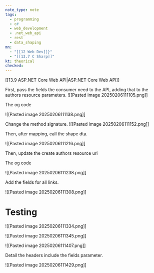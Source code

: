 ```yaml
---
note_type: note
tags:
  - programming
  - c#
  - web_development
  - .net_web_api
  - rest
  - data_shaping
mn:
  - "[[12 Web Dev]]}"
  - "[[13.7 C Sharp]]"
kt: theorical
checked:
---
```

[[13.9 ASP.NET Core Web API|ASP.NET Core Web API]]

First, pass the fields the consumer need to the API, adding that to the authors resource parameters. 
![[Pasted image 20250206111105.png]]

The og code

![[Pasted image 20250206111138.png]]

Change the method signature.
![[Pasted image 20250206111152.png]]

Then, after mapping, call the shape dta. 


![[Pasted image 20250206111216.png]]

Then, update the create authors resource uri

The og code

![[Pasted image 20250206111238.png]]

Add the fields for all links.

![[Pasted image 20250206111308.png]]

# Testing
![[Pasted image 20250206111334.png]]

![[Pasted image 20250206111345.png]]

![[Pasted image 20250206111407.png]]

Detail the headers include the fields parameter.

![[Pasted image 20250206111429.png]]

	 
